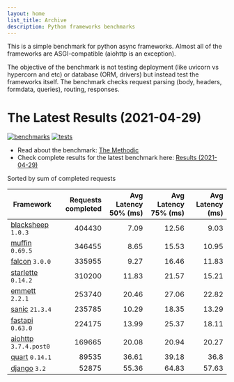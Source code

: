 ```yaml
---
layout: home
list_title: Archive
description: Python frameworks benchmarks
---
```


This is a simple benchmark for python async frameworks. Almost all of the
frameworks are ASGI-compatible (aiohttp is an exception).

The objective of the benchmark is not testing deployment (like uvicorn vs
hypercorn and etc) or database (ORM, drivers) but instead test the frameworks
itself. The benchmark checks request parsing (body, headers, formdata,
queries), routing, responses.

# The Latest Results (2021-04-29)

[![benchmarks](https://github.com/klen/py-frameworks-bench/actions/workflows/benchmarks.yml/badge.svg)](https://github.com/klen/py-frameworks-bench/actions/workflows/benchmarks.yml)
[![tests](https://github.com/klen/py-frameworks-bench/actions/workflows/tests.yml/badge.svg)](https://github.com/klen/py-frameworks-bench/actions/workflows/tests.yml)

* Read about the benchmark: [The Methodic](methodic.md)
* Check complete results for the latest benchmark here: [Results (2021-04-29)](_posts/2021-04-29-results.md)

Sorted by sum of completed requests

| Framework | Requests completed | Avg Latency 50% (ms) | Avg Latency 75% (ms) | Avg Latency (ms) |
| --------- | -----------------: | -------------------: | -------------------: | ---------------: |
| [blacksheep](https://pypi.org/project/blacksheep/) `1.0.3` | 404430 | 7.09 | 12.56 | 9.03
| [muffin](https://pypi.org/project/muffin/) `0.69.5` | 346455 | 8.65 | 15.53 | 10.95
| [falcon](https://pypi.org/project/falcon/) `3.0.0` | 335955 | 9.27 | 16.46 | 11.83
| [starlette](https://pypi.org/project/starlette/) `0.14.2` | 310200 | 11.83 | 21.57 | 15.21
| [emmett](https://pypi.org/project/emmett/) `2.2.1` | 253740 | 20.46 | 27.06 | 22.82
| [sanic](https://pypi.org/project/sanic/) `21.3.4` | 235785 | 10.29 | 18.35 | 13.29
| [fastapi](https://pypi.org/project/fastapi/) `0.63.0` | 224175 | 13.99 | 25.37 | 18.11
| [aiohttp](https://pypi.org/project/aiohttp/) `3.7.4.post0` | 169665 | 20.08 | 20.94 | 20.27
| [quart](https://pypi.org/project/quart/) `0.14.1` | 89535 | 36.61 | 39.18 | 36.8
| [django](https://pypi.org/project/django/) `3.2` | 52875 | 55.36 | 64.83 | 57.63

